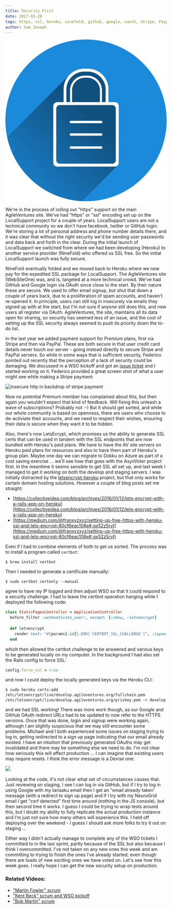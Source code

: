 ```yaml
---
title: Security First
date: 2017-03-20
tags: https, ssl, heroku, ninefold, github, google, oauth, Stripe, Paypal, LetsEcrypt, Dokku, Azure, certbot
author: Sam Joseph
---
```


![security](/images/security.png)

We're in the process of rolling out "https" support on the main AgileVentures site.  We've had "https" or "ssl" encoding set up on the LocalSupport project for a couple of years.  LocalSupport users are not a technical community so we don't have facebook, twitter or GitHub login.  We're storing a lot of personal address and phone number details there, and it was clear that without the right security we'd be sending user passwords and data back and forth in the clear.  During the initial launch of LocalSupport we switched from where we had been developing (Heroku) to another service provider (NineFold) who offered us SSL free.  So the initial LocalSupport launch was fully secure.

NineFold eventually folded and we moved back to Heroku where we now pay for the expedited SSL package for LocalSupport.  The AgileVentures site (WebSiteOne) was, and is, targeted at a more technical crowd.  We've had GitHub and Google login via OAuth since close to the start.  By their nature these are secure.  We used to offer email signup, but shut that down a couple of years back, due to a proliferation of spam accounts, and haven't re-opened it.  In principle, users can still log in insecurely via emails they signed up with at the start, but I'm not sure if anyone still does this, and new users all register via OAuth.  AgileVentures, the site, maintains all its data open for sharing, so security has seemed less of an issue, and the cost of setting up the SSL security always seemed to push its priority down the to-do list.

In the last year we added payment support for Premium plans, first via Stripe and then via PayPal.  These are both secure in that user credit card details never touch our server - going instead directly to secure Stripe and PayPal servers.  So while in some ways that is sufficient security, Federico pointed out recently that the perception of a lack of security could be damaging.  We discussed in a WSO kickoff and got an [issue ticket](https://github.com/AgileVentures/WebsiteOne/issues/1584) and I started working on it.  Federico provided a great screen shot of what a user might see while making a Stripe payment:

![insecure http in backdrop of stripe payment](https://camo.githubusercontent.com/8a1104bf54461a478267e35477ec4cd24e8af3b6/68747470733a2f2f7777772e64726f70626f782e636f6d2f732f7034363764347773686833616276322f696e7365637572652d41562d7072656d69756d2d7369676e75702d66697265666f782e706e673f646c3d31)

Now no potential Premium member has complained about this, but then again you wouldn't expect that kind of feedback.  Will fixing this unleash a wave of subscriptions? Probably not :-)  But it should get sorted, and while our whole community is based on openness, there are users who choose to de-activiate their accounts, and we need to respect their wishes, ensuring their data is secure when they want it to be hidden.

Also, there's now LetsEcrypt, which promises us the ability to generate SSL certs that can be used in tandem with the SSL endpoints that are now bundled with Heroku's paid plans.  We have to have the AV site servers on Heroku paid plans for resources and also to have them part of Heroku's group plan.  Maybe one day we can migrate to Dokku on Azure as part of a cost saving exercise ... we'll see how that goes with the AsynVoter project first.  In the meantime it seems sensible to get SSL all set up, and last week I managed to get it working on both the develop and staging servers.  I was initially distracted by the [letsencrypt-heroku](https://github.com/substrakt/letsencrypt-heroku) project, but that only works for certain domain hosting solutions.  However a couple of blog posts set me straight:

* [https://collectiveidea.com/blog/archives/2016/01/12/lets-encrypt-with-a-rails-app-on-heroku](https://collectiveidea.com/blog/archives/2016/01/12/lets-encrypt-with-a-rails-app-on-heroku)
* [https://medium.com/@franxyzxyz/setting-up-free-https-with-heroku-ssl-and-lets-encrypt-80cf6eac108e#.gx52z5rvt](https://medium.com/@franxyzxyz/setting-up-free-https-with-heroku-ssl-and-lets-encrypt-80cf6eac108e#.gx52z5rvt)

Even if I had to combine elements of both to get us sorted.  The process was to install a program called `certbot`:

```
$ brew install certbot
```

Then I needed to generate a certificate manually:

```
$ sudo certbot certonly --manual
```

agree to have my IP logged and then adjust WSO so that it could respond to a security challenge.  I had to leave the certbot operation hanging while I deployed the following code:

```rb
class StaticPagesController < ApplicationController
  before_filter :authenticate_user!, except: [:show, :letsencrypt]

  def letsencrypt
    render text: "#{params[:id]}.ENV['CERTBOT_SSL_CHALLENGE']", :layout => false
  end
``` 

which then allowed the certbot challenge to be answered and various keys to be generated locally on my computer.  In the background I had also set the Rails config to force SSL:

```rb
config.force_ssl = true
```

and now I could deploy the locally generated keys via the Heroku CLI:

```
$ sudo heroku certs:add /etc/letsencrypt/live/develop.agileventures.org/fullchain.pem /etc/letsencrypt/live/develop.agileventures.org/privkey.pem -r develop
```

and we had SSL working!  There was more work though, as our Google and GitHub OAuth redirect URLs had to be updated to now refer to the HTTPS versions.  Once that was done, login and signup were working again, although I am slightly suspicious that we may still encounter some problems.  Michael and I both experienced some issues on staging trying to log in, getting redirected to a sign up page indicating that our email already existed.  I have an intuition that previously generated OAuths may get invalidated and there may be something else we need to do.  I'm not clear how seriously this will affect production ... I can imagine that existing users may require resets.  I think the error message is a Devise one:

![](https://dl.dropbox.com/s/eb2b4453pjo8mpc/Screenshot%202017-03-20%2010.23.52.png?dl=1)

Looking at the code, it's not clear what set of circumstances causes that.  Just reviewing on staging, I see I can log in via GitHub, but if I try to log in using Google with my tansaku email then I get an "email already taken' message (with a redirect to sign up page) and if I try with my NeuroGrid email I get "csrf detected" first time around (nothing in the JS console), but then second time it works.  I guess I could be trying to wrap tests around this, but I doubt my ability to fully replicate the actual production instance and I'm just not sure how many others will experience this.  I held off deploying over the weekend - I guess I should ask more folks to try it out on staging ...

Either way I didn't actually manage to complete any of the WSO tickets I committed to in the last sprint, partly because of the SSL but also because I think I overcommitted.  I've not taken on any new ones this week and am committing to trying to finish the ones I've already started; even though there are loads of new exciting ones we have voted on.  Let's see how this week goes.  I really hope I can get the new security setup on production.

### Related Videos:

* ["Martin Fowler" scrum](https://www.youtube.com/edit?o=U&video_id=bjbdQ9L-KHw)
* ["Kent Beck" scrum and WSO kickoff](https://www.youtube.com/edit?o=U&video_id=bi85l56Tcqg)
* ["Bob Martin" scrum](https://www.youtube.com/edit?o=U&video_id=Egf8LH_pRK0)



